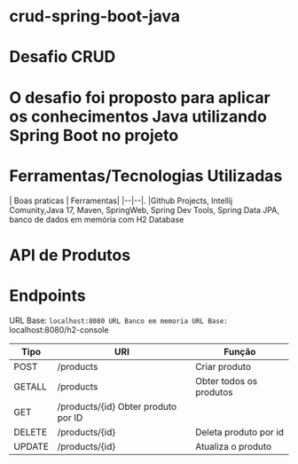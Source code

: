 # crud-spring-boot-java
# Desafio CRUD
# O desafio foi proposto para aplicar os conhecimentos Java utilizando Spring Boot no projeto

# Ferramentas/Tecnologias Utilizadas

| Boas praticas | Ferramentas| |--|--|. |Github Projects, Intellij Comunity,Java 17, Maven, SpringWeb, Spring Dev Tools, Spring Data JPA, banco de dados em memória com H2 Database

# API de Produtos

# Endpoints

URL Base: `localhost:8080
URL Banco em memoria URL Base: `localhost:8080/h2-console

| Tipo | URI | Função
|--|--|--|
|POST|/products|Criar produto
|GETALL|/products| Obter todos os produtos
|GET|/products/{id} Obter produto por ID
|DELETE|/products/{id}|Deleta produto por id
|UPDATE|/products/{id}|Atualiza o produto
